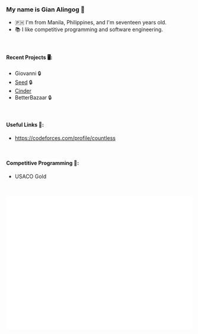 <!--
<pre>
  signed main() {
    Person gianAlingog = new Person();
    __builtin_goofball(gianAlingog);
  }
</pre>
-->

### My name is Gian Alingog 👋
- 🇵🇭 I'm from Manila, Philippines, and I'm seventeen years old.
- 📚 I like competitive programming and software engineering.

<br>

#### Recent Projects 🖥️:
- Giovanni 🔒
- <a href="https://github.com/GianAlingog/seed">Seed</a> 🔒
- <a href="https://github.com/crsche/cinder">Cinder</a>
- BetterBazaar 🔒

<br>

#### Useful Links 🔗:
- https://codeforces.com/profile/countless

<br>

#### Competitive Programming 🏅:
- USACO Gold
<br>

[![My CF Stats](https://raw.githubusercontent.com/GianAlingog/cf-stats/main/output/light_card.svg#gh-dark-mode-only)](https://codeforces.com/profile/countless)


<!--
**GianAlingog/GianAlingog** is a ✨ _special_ ✨ repository because its `README.md` (this file) appears on your GitHub profile.

Here are some ideas to get you started:

- 🌱 I'm currently working on Seed, ...
- 👯 I’m looking to collaborate on ...
- 🤔 I’m looking for help with ...
- 💬 Ask me about ...
- 📫 How to reach me: ...
- 😄 Pronouns: ...
- ⚡ Fun fact: ...
-->
